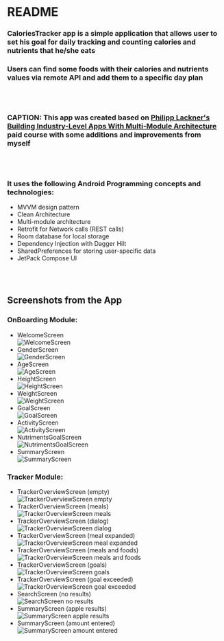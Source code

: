 # README

### CaloriesTracker app is a simple application that allows user to set his goal for daily tracking and counting calories and nutrients that he/she eats
### Users can find some foods with their calories and nutrients values via remote API and add them to a specific day plan
<br></br>
### CAPTION: This app was created based on [Philipp Lackner's](https://github.com/philipplackner) [Building Industry-Level Apps With Multi-Module Architecture](https://pl-coding.com/multi-module-course) paid course with some additions and improvements from myself
<br></br>
### It uses the following Android Programming concepts and technologies:
* MVVM design pattern
* Clean Architecture
* Multi-module architecture
* Retrofit for Network calls (REST calls)
* Room database for local storage
* Dependency Injection with Dagger Hilt
* SharedPreferences for storing user-specific data
* JetPack Compose UI

<br></br>

## Screenshots from the App
### OnBoarding Module:
* WelcomeScreen
<br> ![WelcomeScreen](/CaloriesTracker/screenshots/welcome.png?raw=true)
* GenderScreen
  <br> ![GenderScreen](/CaloriesTracker/screenshots/gender.png?raw=true)
* AgeScreen
  <br> ![AgeScreen](/CaloriesTracker/screenshots/age.png?raw=true)
* HeightScreen
  <br> ![HeightScreen](/CaloriesTracker/screenshots/height.png?raw=true)
* WeightScreen
  <br> ![WeightScreen](/CaloriesTracker/screenshots/weight.png?raw=true)
* GoalScreen
  <br> ![GoalScreen](/CaloriesTracker/screenshots/goal.png?raw=true)
* ActivityScreen
  <br> ![ActivityScreen](/CaloriesTracker/screenshots/activity.png?raw=true)
* NutrimentsGoalScreen
  <br> ![NutrimentsGoalScreen](/CaloriesTracker/screenshots/nutriments_goal.png?raw=true)
* SummaryScreen
  <br> ![SummaryScreen](/CaloriesTracker/screenshots/summary.png?raw=true)

### Tracker Module:
* TrackerOverviewScreen (empty)
  <br> ![TrackerOverviewScreen empty](/CaloriesTracker/screenshots/tracker_overview_empty.png?raw=true)
* TrackerOverviewScreen (meals)
  <br> ![TrackerOverviewScreen meals](/CaloriesTracker/screenshots/tracker_overview_meals.png?raw=true)
* TrackerOverviewScreen (dialog)
  <br> ![TrackerOverviewScreen dialog](/CaloriesTracker/screenshots/tracker_overview_dialog.png?raw=true)
* TrackerOverviewScreen (meal expanded)
  <br> ![TrackerOverviewScreen meal expanded](/CaloriesTracker/screenshots/tracker_overview_meal_expanded.png?raw=true)
* TrackerOverviewScreen (meals and foods)
  <br> ![TrackerOverviewScreen meals and foods](/CaloriesTracker/screenshots/tracker_overview_meals_and_foods.png?raw=true)
* TrackerOverviewScreen (goals)
  <br> ![TrackerOverviewScreen goals](/CaloriesTracker/screenshots/tracker_overview_goals.png?raw=true)
* TrackerOverviewScreen (goal exceeded)
  <br> ![TrackerOverviewScreen goal exceeded](/CaloriesTracker/screenshots/tracker_overview_goal_exceeded.png?raw=true)
* SearchScreen (no results)
  <br> ![SearchScreen no results](/CaloriesTracker/screenshots/search_no_results.png?raw=true)
* SummaryScreen (apple results)
  <br> ![SummaryScreen apple results](/CaloriesTracker/screenshots/search_apple_results.png?raw=true)
* SummaryScreen (amount entered)
  <br> ![SummaryScreen amount entered](/CaloriesTracker/screenshots/search_amount_entered.png?raw=true)




